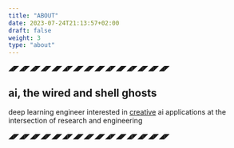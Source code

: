 ```yaml
---
title: "ABOUT"
date: 2023-07-24T21:13:57+02:00
draft: false
weight: 3
type: "about"
---
```



◢◤◢◤◢◤◢◤◢◤◢◤◢◤◢◤◢◤◢◤◢◤◢◤◢◤◢◤◢◤

## ai, the wired and shell ghosts

deep learning engineer interested in [creative](https://people.idsia.ch/~juergen/ieeecreative.pdf) ai applications at the intersection of research and engineering

◢◤◢◤◢◤◢◤◢◤◢◤◢◤◢◤◢◤◢◤◢◤◢◤◢◤◢◤◢◤



